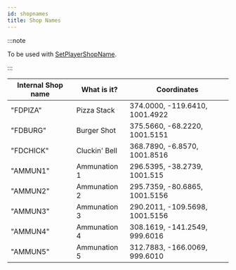 ```yaml
---
id: shopnames
title: Shop Names
---
```


:::note

To be used with [SetPlayerShopName](../functions/SetPlayerShopName).

:::

| Internal Shop name    | What is it?               | Coordinates                       |
| --------------------- | ------------------------- |----------------------------------
| "FDPIZA"              | Pizza Stack               | 374.0000, -119.6410, 1001.4922    |
| "FDBURG"	            | Burger Shot	            | 375.5660, -68.2220, 1001.5151	    |
| "FDCHICK"	            | Cluckin' Bell	            | 368.7890, -6.8570, 1001.8516      |
| "AMMUN1"	            | Ammunation 1              | 296.5395, -38.2739, 1001.515      |
| "AMMUN2"	            | Ammunation 2              | 295.7359, -80.6865, 1001.5156     |
| "AMMUN3"	            | Ammunation 3              | 290.2011, -109.5698, 1001.5156    |
| "AMMUN4"	            | Ammunation 4              | 308.1619, -141.2549, 999.6016     |
| "AMMUN5"	            | Ammunation 5              | 312.7883, -166.0069, 999.6010     |
